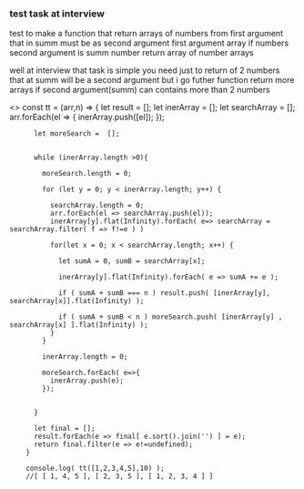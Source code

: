 ### test task at interview
test to make a function that return arrays of numbers from first argument that in summ must be as second argument
  first argument array if numbers
  second argument is summ number
  return array of number arrays

well at interview that task is simple you need just to return of 2 numbers that at summ will be a second argument
but i go futher 
function return more arrays if second argument(summ) can contains more than 2 numbers


<>
        const tt = (arr,n) => {
          let result = [];
          let inerArray = [];
          let searchArray = [];
          arr.forEach(el => {
            inerArray.push([el]);
            });
          
          let moreSearch =  [];


          while (inerArray.length >0){
            
            moreSearch.length = 0;
            
            for (let y = 0; y < inerArray.length; y++) {
              
              searchArray.length = 0;
              arr.forEach(el => searchArray.push(el));
              inerArray[y].flat(Infinity).forEach( e=> searchArray = searchArray.filter( f => f!=e ) )

              for(let x = 0; x < searchArray.length; x++) {
              
                let sumA = 0, sumB = searchArray[x];

                inerArray[y].flat(Infinity).forEach( e => sumA += e );

                if ( sumA + sumB === n ) result.push( [inerArray[y], searchArray[x]].flat(Infinity) );
                
                if ( sumA + sumB < n ) moreSearch.push( [inerArray[y] , searchArray[x] ].flat(Infinity) );
              }
            }
            
            inerArray.length = 0;
            
            moreSearch.forEach( e=>{
              inerArray.push(e);
            });
                    

          }
          
          let final = [];
          result.forEach(e => final[ e.sort().join('') ] = e);
          return final.filter(e => e!=undefined);
        }

        console.log( tt([1,2,3,4,5],10) );
        //[ [ 1, 4, 5 ], [ 2, 3, 5 ], [ 1, 2, 3, 4 ] ]

